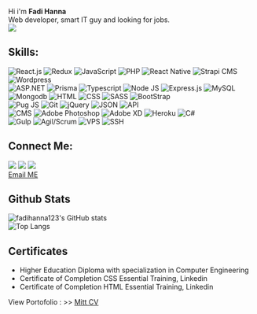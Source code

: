 Hi i'm <b>Fadi Hanna</b> <br />
Web developer, smart IT guy and looking for jobs. <br />
<img src="https://emojipedia-us.s3.dualstack.us-west-1.amazonaws.com/thumbs/160/apple/279/man-technologist_1f468-200d-1f4bb.png" />
## Skills:

<img src="https://img.shields.io/badge/-React.js-blueviolet" alt="React.js" /> <img src="https://img.shields.io/badge/-Redux-blueviolet" alt="Redux" /> <img src="https://img.shields.io/badge/-JavaScript-blueviolet" alt="JavaScript" /> <img src="https://img.shields.io/badge/-PHP-blue" alt="PHP" /> <img src="https://img.shields.io/badge/-React Native-blue" alt="React Native" /> <img src="https://img.shields.io/badge/-Strapi-blue" alt="Strapi CMS" /> <img src="https://img.shields.io/badge/-Wordpress-white" alt="Wordpress" /> <br /> <img src="https://img.shields.io/badge/-ASP.NET-blueviolet" alt="ASP.NET" />
<img src="https://img.shields.io/badge/-Prisma-white" alt="Prisma" />
<img src="https://img.shields.io/badge/-Typescript-blue" alt="Typescript" /> <img src="https://img.shields.io/badge/-Node JS-success" alt="Node JS" /> <img src="https://img.shields.io/badge/-Express.js-gray" alt="Express.js" /> <img src="https://img.shields.io/badge/-MySQL-orange" alt="MySQL" /> <br /> <img src="https://img.shields.io/badge/-Mongodb-success" alt="Mongodb" /> <img src="https://img.shields.io/badge/-HTML-orange" alt="HTML" /> <img src="https://img.shields.io/badge/-CSS-darkblue" alt="CSS" /> <img src="https://img.shields.io/badge/-SASS-pink" alt="SASS" /> <img src="https://img.shields.io/badge/-Bootstrap-darkblue" alt="BootStrap" /> <br /> <img src="https://img.shields.io/badge/-Pug JS-orange" alt="Pug JS" /> <img src="https://img.shields.io/badge/-Git-black" alt="Git" /> <img src="https://img.shields.io/badge/-jQuery-black" alt="jQuery" /> <img src="https://img.shields.io/badge/-JSON-black" alt="JSON" /> <img src="https://img.shields.io/badge/-API-informational" alt="API" /> <br /> <img src="https://img.shields.io/badge/-CMS-informational" alt="CMS" /> <img src="https://img.shields.io/badge/-Adobe Photoshop-darkblue" alt="Adobe Photoshop" /> <img src="https://img.shields.io/badge/-Adobe XD-darkred" alt="Adobe XD" /> <img src="https://img.shields.io/badge/-Heroku-blue" alt="Heroku" /> <img src="https://img.shields.io/badge/-Csharp-black" alt="C#" /> <br /> <img src="https://img.shields.io/badge/-Gulp-darkred" alt="Gulp" /> <img src="https://img.shields.io/badge/-Agil/Scrum-darkred" alt="Agil/Scrum" />
<img src="https://img.shields.io/badge/-VPS-blue" alt="VPS" /> <img src="https://img.shields.io/badge/-SSH-black" alt="SSH" /> <br />

## Connect Me:

[![](https://img.shields.io/badge/%20-Facebook-blue?color=blue&labelColor=blue&logo=facebook&logoColor=white)](https://www.facebook.com/profile.php?id=100029623099856)
[![](https://img.shields.io/badge/%20-Linkedin-blue?color=blue&labelColor=blue&logo=Linkedin&logoColor=white)](https://www.linkedin.com/in/fadi-hanna-5506401b0/)
[![](https://img.shields.io/badge/%20-Github-white?color=black&labelColor=white&logo=Github&logoColor=black)](https://github.com/fadihanna123) <br />
<a href="mailto:fhanna181@gmail.com">Email ME</a>

## Github Stats

![fadihanna123's GitHub stats](https://github-readme-stats.vercel.app/api?username=fadihanna123&show_icons=true&theme=radical) <br />
![Top Langs](https://github-readme-stats.vercel.app/api/top-langs/?username=fadihanna123&theme=tokyonight&langs_count=15)

## Certificates

<ul>
<li> Higher Education Diploma with specialization in Computer Engineering </li>
<li> Certificate of Completion CSS Essential Training, Linkedin </li>
<li> Certificate of Completion HTML Essential Training, Linkedin </li>
</ul>

View Portofolio : >> <a href="https://mitt-cv.com" target="_blank">Mitt CV</a>
